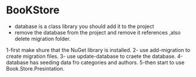 # BooKStore
* database is a class library you should add it to the project
* remove the database from the project and remove  it references ,also delete  migration folder.


1-first make shure that the NuGet library is installed.
2- use add-migration to create migration files.
3- use update-database to craete the database.
4-database has seeding data fro categories and authors.
5-then start to use Book.Store.Presintation.